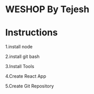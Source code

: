 # WESHOP By Tejesh

# Instructions

1.install node

2.install git bash

3.Install Tools

4.Create React App

5.Create Git Repository
